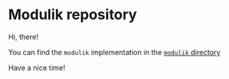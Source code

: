 # Modulik repository

Hi, there!

You can find the `modulik` implementation in the [`modulik` directory](modulik)

Have a nice time!
